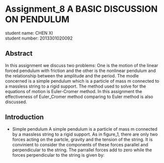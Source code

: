 # Assignment_8 A BASIC DISCUSSION ON PENDULUM
student name: CHEN XI<br>
student number: 2013301020092

## Abstract 
In this assignment we discuss two problems: One is the motion of the linear forced pendulum with friction and the other is the nonlinear pendulum and the relationship between the amplitude and the period. The modle concerned is a simple pendulum which is a particle of mass m connected to a massless string to a rigid support. The method used to solve for the equations of motion is Euler-Cromer method. In this assignment the effectiveness of Euler_Cromer method comparing to Euler method is also discussed.


## Introduction
* Simple pendulum
  A simple pendulum is a particle of mass m connected by a massless string to a rigid support. As in figure_1, there are only two forces acting on the partcle, gravity and the tension of the string. It is convinient to consider the components of these forces parallel and perpendicular to the string. The parrallel forces add to zero while the forces perpendicular to the string is given by:<br>
![]()
